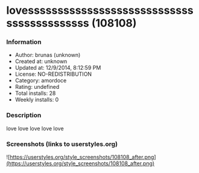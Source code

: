 # lovessssssssssssssssssssssssssssssssssssssssss (108108)

### Information
- Author: brunas (unknown)
- Created at: unknown
- Updated at: 12/9/2014, 8:12:59 PM
- License: NO-REDISTRIBUTION
- Category: amordoce
- Rating: undefined
- Total installs: 28
- Weekly installs: 0


### Description
love love  love  love love


### Screenshots (links to userstyles.org)
![https://userstyles.org/style_screenshots/108108_after.png](https://userstyles.org/style_screenshots/108108_after.png)


